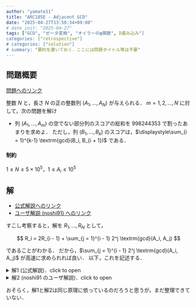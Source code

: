 ```yaml
---
author: "yamate11"
title: "ARC185E - Adjacent GCD"
date: "2025-04-27T13:50:34+09:00"
# date_init: "2025-04-27"
tags: ["GCD", "ゼータ変換", "オイラーのφ関数", D畳み込み"]
categories: ["retrospective"]
# categories: ["solution"]
# summary: "要約を書いておく．ここには問題タイトル等は不要" 
---
```


## 問題概要

[問題へのリンク](https://atcoder.jp/contests/arc185/tasks/arc185_e)

整数 $N$ と，長さ $N$ の正の整数列 $(A_1, \ldots, A_N)$ が与えられる．
$m = 1, 2, \ldots, N$ に対して，次の問題を解け

* 列 $(A_1, \dots, A_m)$ の空でない部分列のスコアの総和を 998244353 で割ったあまりを求めよ．
  ただし，列 $(B_1, \ldots, B_k)$ のスコアは，$\displaystyle\sum_{i = 1}^{k-1} \textrm{gcd}(B_i, B_{i + 1})$ である．


#### 制約

$1\leq N \leq 5\times10^{5}$，$1 \leq A_i \leq 10^5$


## 解

* [公式解説へのリンク](https://atcoder.jp/contests/arc185/editorial/11129)
* [ユーザ解説 (noshi91) へのリンク](https://atcoder.jp/contests/arc185/editorial/11160)

すこし考察すると，解を $R_1, \ldots, R_N$ として，

$$ R_i = 2R_{i - 1} + \sum_{j = 1}^{i - 1} 2^j \textrm{gcd}(A_i, A_j) $$

であることがわかる．
だから，$\sum_{j = 1}^{i - 1} 2^j \textrm{gcd}(A_i, A_j)$ が高速に求められれば良い．
以下，これを記述する．

<div>
<details>
<summary>解1 (公式解説)．click to open</summary>

整数 $x$ の約数の集合を $D(x)$ と書くことにする．$x \leq 5\times10^5$ のとき，$|D(x)| \leq 128$ である．

オイラーの $\varphi$関数 ($\varphi(x)$ は，$x$ と互いに素である $x$ 以下の整数の個数) を使う．
$n = \sum_{d \in D(n)} \varphi(d)$ が成り立つのであった．

\begin{align*}
\sum_j 2^j \text{gcd}(A_i, A_j) 
& =\sum_j 2^j \sum \\{ \varphi(d) \mid d \in D(\text{gcd}(A_i, A_j)) \\} \\\\
& =\sum_j 2^j \sum \\{ \varphi(d) \mid d \in D(A_i), d \in D(A_j) \\} \\\\
& =\sum_{d \in D(A_i)} \varphi(d) \sum_j ( \texttt{if } d|A_j \texttt{ then } 2^j \texttt{ else } 0)
\end{align*}

$\sum_j ( \texttt{if } d|A_j \texttt{ then } 2^j \texttt{ else } 0)$ の部分は，各 $d$ に対する値を
全部持っていて，$i$ が 1増えるたびに更新すれば良い．更新箇所は $|D(A_i)|$ 箇所である．

</details>
</div>
        
<div>

<details>
<summary>解2 (noshi91 のユーザ解説)．click to open</summary>

GCD畳み込みが，約数ゼータ変換を行うと各点積になることを用いる．すなわち，
$h(n) = \sum \\{ f(p)g(q) \mid \text{gcd}(p, q) = n \\}$，
$F(n) = \sum_{n|p} f(p)$，
$G(n) = \sum_{n|p} g(p)$，
$H(n) = \sum_{n|p} h(p)$
であるとき，$H(n) = F(n)G(n)$
が成り立つのであった．

求めるものは，$\sum_n \\{ \sum_j 2^j n \mid \textrm{gcd}(A_i, A_j) = n \\}$ と書けるので，
各 $n$ に対して，$\sum \\{ 2^j \mid \textrm{gcd}(A_i, A_j) = n \\}$ が求められれば良いが，

* $f(i) = 1$，$f(p) = 0 (p \neq i)$
* $g(p) = \sum \\{ 2^j \mid A_j = p \\}$

とすると，$h(n) = \sum \\{ 2^j \mid \textrm{gcd}(A_i, A_j) = n\\}$ となる．

これは，高速ゼータ変換，各点積，高速メビウス変換で計算できる．
素因数ごとに累積和とその反対の計算をする．
[参照1](https://hackmd.io/@tatyam-prime/H1EhuQAt1x)，
[参照2](https://qiita.com/drken/items/3beb679e54266f20ab63#8-%E6%B4%BB%E7%94%A8%E4%BE%8B-5%E6%B7%BB%E5%AD%97-gcd-%E7%95%B3%E3%81%BF%E8%BE%BC%E3%81%BF)



</details>
</div>

おそらく，解1と解2は同じ原理に依っているのだろうと思うが，まだ整理できていない．





